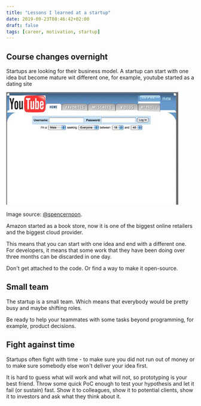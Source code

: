 ```yaml
---
title: "Lessons I learned at a startup"
date: 2019-09-23T08:46:42+02:00
draft: false
tags: [career, motivation, startup]
---
```


## Course changes overnight

Startups are looking for their business model. A startup can start with one idea but become mature wit different one, for example, youtube started as a dating site

![](./youtube.jpg)

Image source: [@spencernoon](https://twitter.com/spencernoon/status/1016713164610732035?s=20).

Amazon started as a book store, now it is one of the biggest online retailers and the biggest cloud provider.

This means that you can start with one idea and end with a different one. For developers, it means that some work that they have been doing over three months can be discarded in one day.

Don't get attached to the code. Or find a way to make it open-source.

## Small team

The startup is a small team. Which means that everybody would be pretty busy and maybe shifting roles.

Be ready to help your teammates with some tasks beyond programming, for example, product decisions.

## Fight against time

Startups often fight with time - to make sure you did not run out of money or to make sure somebody else won't deliver your idea first.

It is hard to guess what will work and what will not, so prototyping is your best friend. Throw some quick PoC enough to test your hypothesis and let it fail (or sustain) fast. Show it to colleagues, show it to potential clients, show it to investors and ask what they think about it.
